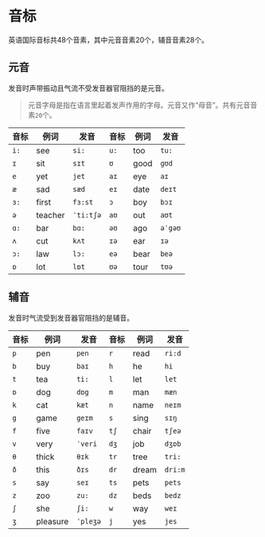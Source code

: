 # 音标

英语国际音标共48个音素，其中元音音素20个，辅音音素28个。

## 元音

发音时声带振动且气流不受发音器官阻挡的是元音。

> 元音字母是指在语言里起着发声作用的字母。元音又作“母音”。共有元音音素`20`个。

|音标|例词|发音|音标|例词|发音|
|--|--|--|--|--|--|
|`i:`|see|`si:`|`u:`|too|`tu:`|
|`ɪ`|sit|`sɪt`|`ʊ`|good|`gʊd`|
|`e`|yet|`jet`|`aɪ`|eye|`aɪ`|
|`æ`|sad|`sæd`|`eɪ`|date|`deɪt`|
|`ɜ:`|first|`fɜ:st`|`ɔ`|boy|`bɔɪ`|
|`ə`|teacher|`ˈti:tʃə`|`aʊ`|out|`aʊt`|
|`ɑ:`|bar|`bɑ:`|`əʊ`|ago|`əˈgəʊ`|
|`ʌ`|cut|`kʌt`|`ɪə`|ear|`ɪə`|
|`ɔ:`|law|`lɔ:`|`eə`|bear|`beə`|
|`ɒ`|lot|`lɒt`|`ʊə`|tour|`tʊə`|

## 辅音

发音时气流受到发音器官阻挡的是辅音。

|音标|例词|发音|音标|例词|发音|
|--|--|--|--|--|--|
|`p`|pen|`pen`|`r`|read|`ri:d`|
|`b`|buy|`baɪ`|`h`|he|`hi`|
|`t`|tea|`ti:`|`l`|let|`let`|
|`ɒ`|dog|`dɒg`|`m`|man|`mæn`|
|`k`|cat|`kæt`|`n`|name|`neɪm`|
|`g`|game|`geɪm`|`s`|sing|`sɪŋ`|
|`f`|five|`faɪv`|`tʃ`|chair|`tʃeə`|
|`v`|very|`ˈveri`|`dʒ`|job|`dʒɒb`|
|`θ`|thick|`θɪk`|`tr`|tree|`tri:`|
|`ð`|this|`ðɪs`|`dr`|dream|`dri:m`|
|`s`|say|`seɪ`|`ts`|pets|`pets`|
|`z`|zoo|`zu:`|`dz`|beds|`bedz`|
|`ʃ`|she|`ʃi:`|`w`|way|`weɪ`|
|`ʒ`|pleasure|`ˈpleʒə`|`j`|yes|`jes`|
